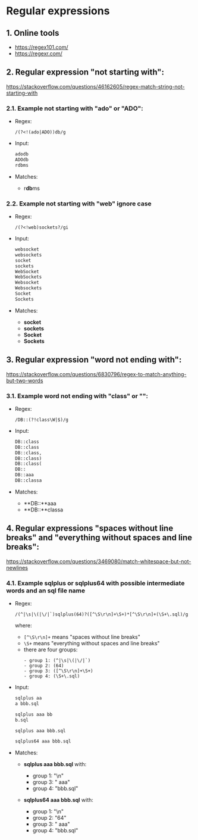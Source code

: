 # Regular expressions

## 1. Online tools
* https://regex101.com/
* https://regexr.com/

## 2. Regular expression "not starting with":
https://stackoverflow.com/questions/46162605/regex-match-string-not-starting-with

### 2.1. Example not starting with "ado" or "ADO":

* Regex:
  ```regex
  /(?<!(ado|ADO))db/g
  ```

* Input:
  ```txt
  adodb
  ADOdb
  rdbms
  ```

* Matches:
  * r**db**ms

### 2.2. Example not starting with "web" ignore case

* Regex:
  ```regex
  /(?<!web)sockets?/gi
  ```

* Input:
  ```txt
  websocket
  websockets
  socket
  sockets
  WebSocket
  WebSockets
  Websocket
  Websockets
  Socket
  Sockets
  ```

* Matches:
  * **socket**
  * **sockets**
  * **Socket**
  * **Sockets**

## 3. Regular expression "word not ending with":
https://stackoverflow.com/questions/6830796/regex-to-match-anything-but-two-words

### 3.1. Example word not ending with "class" or "":

* Regex:
  ```regex
  /DB::(?!class\W|$)/g
  ```

* Input:
  ```txt
  DB::class
  DB::class
  DB::class,
  DB::class)
  DB::class(
  DB::
  DB::aaa
  DB::classa
  ```

* Matches:
  * **DB::**aaa
  * **DB::**classa 

## 4. Regular expressions "spaces without line breaks" and "everything without spaces and line breaks":
https://stackoverflow.com/questions/3469080/match-whitespace-but-not-newlines

### 4.1. Example sqlplus or sqlplus64 with possible intermediate words and an sql file name

* Regex:
  ```regex
  /(^|\s|\(|\/|`)sqlplus(64)?([^\S\r\n]+\S+)*[^\S\r\n]+(\S+\.sql)/g
  ```
  
  where:
  * `[^\S\r\n]+` means "spaces without line breaks"
  * `\S+` means "everything without spaces and line breaks"
  * there are four groups:
    ```regex
    - group 1: (^|\s|\(|\/|`)
    - group 2: (64)
    - group 3: ([^\S\r\n]+\S+)
    - group 4: (\S+\.sql)
    ```

* Input:
  ```txt
  sqlplus aa
  a bbb.sql
  
  sqlplus aaa bb
  b.sql
  
  sqlplus aaa bbb.sql
  
  sqlplus64 aaa bbb.sql
  ```

* Matches:
  * **sqlplus aaa bbb.sql** with:
    * group 1: "\n"
    * group 3: " aaa"
    * group 4: "bbb.sql"

  * **sqlplus64 aaa bbb.sql** with:
    * group 1: "\n"
    * group 2: "64"
    * group 3: " aaa"
    * group 4: "bbb.sql"
